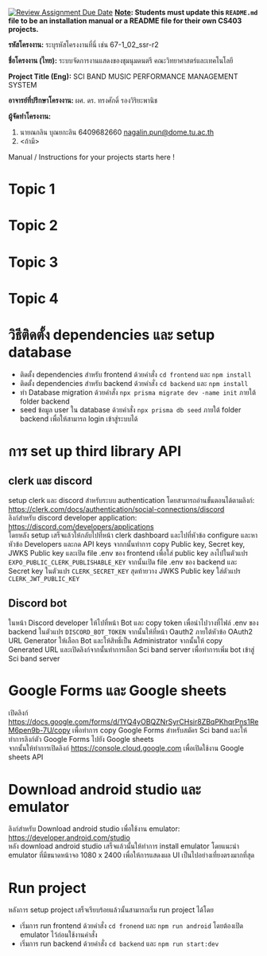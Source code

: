 [![Review Assignment Due Date](https://classroom.github.com/assets/deadline-readme-button-22041afd0340ce965d47ae6ef1cefeee28c7c493a6346c4f15d667ab976d596c.svg)](https://classroom.github.com/a/w8H8oomW)
**<ins>Note</ins>: Students must update this `README.md` file to be an installation manual or a README file for their own CS403 projects.**

**รหัสโครงงาน:** ระบุรหัสโครงงานที่นี่ เช่น 67-1_02_ssr-r2

**ชื่อโครงงาน (ไทย):** ระบบจัดการงานแสดงของชุมนุมดนตรี คณะวิทยาศาสตร์และเทคโนโลยี

**Project Title (Eng):** SCI BAND MUSIC PERFORMANCE MANAGEMENT SYSTEM 

**อาจารย์ที่ปรึกษาโครงงาน:** ผศ. ดร. ทรงศักดิ์ รองวิริยะพานิช

**ผู้จัดทำโครงงาน:** 
1. นายณกลิน บุณยกะลิน  6409682660  nagalin.pun@dome.tu.ac.th
2. <ถ้ามี>
   
Manual / Instructions for your projects starts here !
# Topic 1
# Topic 2 
# Topic 3
# Topic 4
# วิธีติดตั้ง dependencies และ setup database
- ติดตั้ง dependencies สำหรับ frontend ด้วยคำสั่ง `cd frontend` และ `npm install`
- ติดตั้ง dependencies สำหรับ backend ด้วยคำสั่ง `cd backend` และ `npm install`
- ทำ Database migration ด้วยคำสั่ง `npx prisma migrate dev -name init` ภายใต้ folder backend
- seed ข้อมูล user ใน database ด้วยคำสั่ง `npx prisma db seed` ภายใต้ folder backend เพื่อให้สามารถ login เข้าสู่ระบบได้
# การ set up third library API
## clerk และ discord
setup clerk และ discord สำหรับระบบ authentication โดยสามารถอ่านขั้นตอนได้ตามลิงก์:
https://clerk.com/docs/authentication/social-connections/discord  
ลิงก์สำหรับ discord developer application: https://discord.com/developers/applications  
โดยหลัง setup เสร็จแล้วให้กลับไปที่หน้า clerk dashboard และไปที่หัวข้อ configure และหาหัวข้อ Developers และกด API keys
จากกนั้นทำการ copy Public key, Secret key, JWKS Public key และเปิด file .env ของ frontend เพื่อใส่ public key ลงไปในตัวแปร `EXPO_PUBLIC_CLERK_PUBLISHABLE_KEY` จากนั้นเปิด file .env ของ backend และ Secret key ในตัวแปร `CLERK_SECRET_KEY` สุดท้ายวาง JWKS Public key ใส่ตัวแปร `CLERK_JWT_PUBLIC_KEY`
## Discord bot
ในหน้า Discord developer ให้ไปที่หน้า Bot และ copy token เพื่อนำไปวางที่ไฟล์ .env ของ backend ในตัวแปร `DISCORD_BOT_TOKEN` จากนั้นให้ที่หน้า Oauth2 ภายใต้หัวข้อ OAuth2 URL Generator ให้เลือก Bot และให้สิทธิ์เป็น Administrator จากนั้นให้ copy Generated URL และเปิดลิงก์จากนั้นทำการเลือก Sci band server เพื่อทำการเพิ่ม bot เข้าสู่ Sci band server

# Google Forms และ Google sheets
เปิดลิงก์ https://docs.google.com/forms/d/1YQ4yOBQZNrSyrCHsir8ZBqPKhqrPns1ReM6pen9b-7U/copy เพื่อทำการ copy Google Forms สำหรับสมัคร Sci band และให้ทำการลิงก์ตัว Google Forms ไปยัง Google sheets  
จากนั้นให้ทำการเปิดลิงก์ https://console.cloud.google.com เพื่อเปิดใช้งาน Google sheets API

# Download android studio และ emulator
ลิงก์สำหรับ Download android studio เพื่อใช้งาน emulator: https://developer.android.com/studio  
หลัง download android studio เสร็จแล้วนั้นให้ทำการ install emulator โดยแนะนำ emulator ที่มีขนาดหน้าจอ 1080 x 2400 เพื่อให้การแสดงผล UI เป็นไปอย่างเที่ยงตรงมากที่สุด




# Run project
หลังการ setup project เสร็จเรียบร้อยแล้วนั้นสามารถเริ่ม run project ได้โดย
- เริ่มการ run frontend ด้วยคำสั่ง `cd fronend` และ `npm run android` โดยต้องเปิด emulator ไว้ก่อนใช้งานคำสั่ง
- เริ่มการ run backend ด้วยคำสั่ง `cd backend` และ `npm run start:dev`
